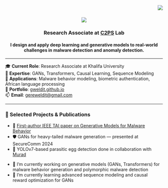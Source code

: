 <img align="right" src="https://visitor-badge.laobi.icu/badge?page_id=gweldit.gweldit"/>

<h1 align="center">
  <img src="https://readme-typing-svg.herokuapp.com/?font=Righteous&size=35&center=true&vCenter=true&width=500&height=70&duration=4000&lines=Hi+There!+👋! I'm Ghebrebrhan Weldit;" />
</h1>

<div align="center">

### Research Associate at [C2PS](https://www.ku.ac.ae/c2ps) Lab

</div>

<h4 align="center">
  I design and apply deep learning and generative models to real-world challenges in malware detection and anomaly detection.
</h4>

---

🎓 **Current Role**: Research Associate at Khalifa University  
🧠 **Expertise**: GANs, Transformers, Causal Learning, Sequence Modeling  
📍 **Applications**: Malware behavior modeling, biometric authentication, African language processing  
📄 **Portfolio**: [gweldit.github.io](https://gweldit.github.io)  
📫 **Email**: gereweldit@gmail.com  

---

### 📌 Selected Projects & Publications
- 🧾 [First-author IEEE TAI paper on Generative Models for Malware Behavior](https://doi.org/10.1109/TAI.2025.3537966)
- 🛡️ GANs for heavy-tailed malware generation — presented at SecureComm 2024  
- 🧬 YOLOv7-based parasitic egg detection  done in collaboration with [Murad](https://github.com/Murdism)


<!--
**gweldit/gweldit** is a ✨ special ✨ repository because its `README.md` (this file) appears on your GitHub profile.

Here are some ideas to get you started:
-->

- 🔭 I’m currently working on generative models (GANs, Transformers) for malware behavior generation and  polymorphic malware detection  
- 🌱 I’m currently learning advanced sequence modeling and causal reward optimization for GANs
<!--  
- 👯 I’m looking to collaborate on ML applications in cybersecurity and NLP
- 🤔 I’m looking for help with benchmarking GANs in security tasks and multilingual NLP datasets  
- 💬 Ask me about machine learning for malware, data exfiltration detection, or YOLO-based CV projects  
- 📫 How to reach me: gereweldit@gmail.com or [gweldit.github.io](https://gweldit.github.io)  
- 😄 Pronouns: he/him  
- ⚡ Fun fact: I’ve built detection systems for both cyber threats and parasitic eggs — same precision, different domains!
-->

